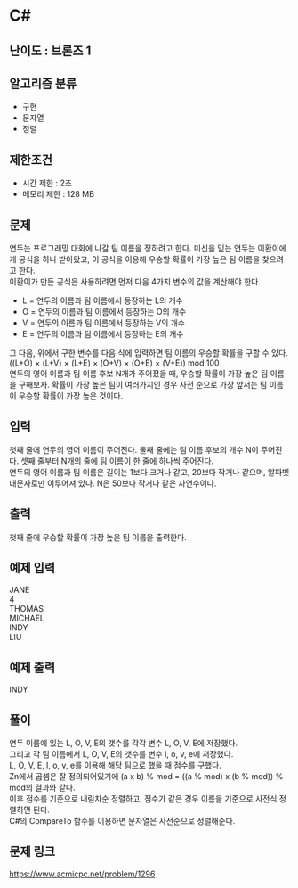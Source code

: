 # C#

## 난이도 : 브론즈 1

## 알고리즘 분류
  - 구현
  - 문자열
  - 정렬

## 제한조건
  - 시간 제한 : 2초
  - 메모리 제한 : 128 MB

## 문제
연두는 프로그래밍 대회에 나갈 팀 이름을 정하려고 한다. 미신을 믿는 연두는 이환이에게 공식을 하나 받아왔고, 이 공식을 이용해 우승할 확률이 가장 높은 팀 이름을 찾으려고 한다.<br/>
이환이가 만든 공식은 사용하려면 먼저 다음 4가지 변수의 값을 계산해야 한다.<br/>

  - L = 연두의 이름과 팀 이름에서 등장하는 L의 개수
  - O = 연두의 이름과 팀 이름에서 등장하는 O의 개수
  - V = 연두의 이름과 팀 이름에서 등장하는 V의 개수
  - E = 연두의 이름과 팀 이름에서 등장하는 E의 개수

그 다음, 위에서 구한 변수를 다음 식에 입력하면 팀 이름의 우승할 확률을 구할 수 있다.<br/>
((L+O) × (L+V) × (L+E) × (O+V) × (O+E) × (V+E)) mod 100<br/>
연두의 영어 이름과 팀 이름 후보 N개가 주어졌을 때, 우승할 확률이 가장 높은 팀 이름을 구해보자. 확률이 가장 높은 팀이 여러가지인 경우 사전 순으로 가장 앞서는 팀 이름이 우승할 확률이 가장 높은 것이다.<br/>


## 입력
첫째 줄에 연두의 영어 이름이 주어진다. 둘째 줄에는 팀 이름 후보의 개수 N이 주어진다. 셋째 줄부터 N개의 줄에 팀 이름이 한 줄에 하나씩 주어진다.<br/>
연두의 영어 이름과 팀 이름은 길이는 1보다 크거나 같고, 20보다 작거나 같으며, 알파벳 대문자로만 이루어져 있다. N은 50보다 작거나 같은 자연수이다.<br/>


## 출력
첫째 줄에 우승할 확률이 가장 높은 팀 이름을 출력한다.<br/>


## 예제 입력
JANE<br/>
4<br/>
THOMAS<br/>
MICHAEL<br/>
INDY<br/>
LIU<br/>


## 예제 출력
INDY<br/>


## 풀이
연두 이름에 있는 L, O, V, E의 갯수를 각각 변수 L, O, V, E에 저장했다.<br/>
그리고 각 팀 이름에서 L, O, V, E의 갯수를 변수 l, o, v, e에 저장했다.<br/>
L, O, V, E, l, o, v, e를 이용해 해당 팀으로 했을 때 점수를 구했다.<br/>
Zn에서 곱셈은 잘 정의되어있기에 (a x b) % mod = ((a % mod) x (b % mod)) % mod의 결과와 같다.<br/>
이후 점수를 기준으로 내림차순 정렬하고, 점수가 같은 경우 이름을 기준으로 사전식 정렬하면 된다.<br/>
C#의 CompareTo 함수를 이용하면 문자열은 사전순으로 정렬해준다.<br/>


## 문제 링크
https://www.acmicpc.net/problem/1296